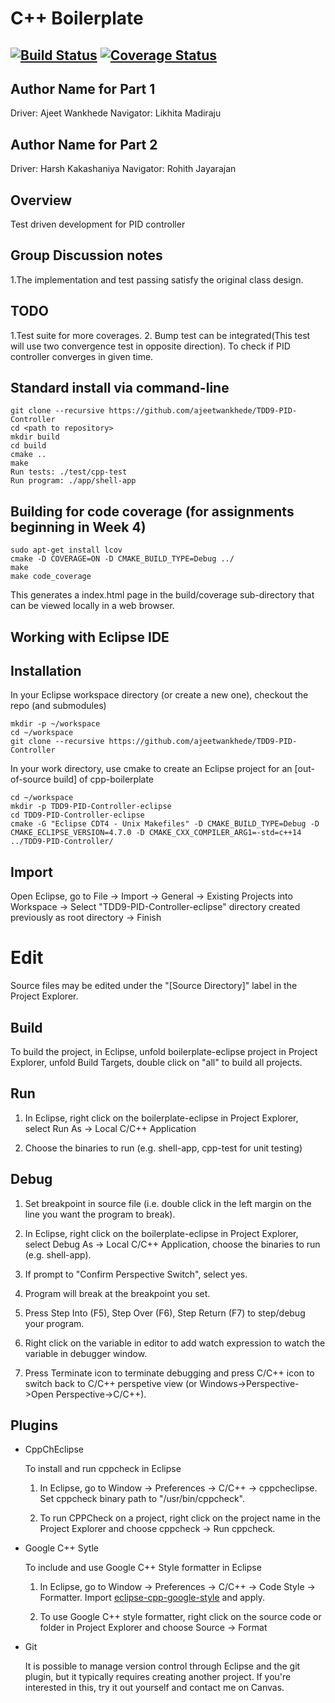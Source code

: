 # C++ Boilerplate
[![Build Status](https://travis-ci.org/ajeetwankhede/TDD9-PID-Controller.svg?branch=master)](https://travis-ci.org/ajeetwankhede/TDD9-PID-Controller)
[![Coverage Status](https://coveralls.io/repos/github/ajeetwankhede/TDD9-PID-Controller/badge.svg?branch=master)](https://coveralls.io/github/ajeetwankhede/TDD9-PID-Controller?branch=master)
---

## Author Name for Part 1
Driver: Ajeet Wankhede
Navigator: Likhita Madiraju

## Author Name for Part 2
Driver: Harsh Kakashaniya
Navigator: Rohith Jayarajan

## Overview

Test driven development for PID controller

## Group Discussion notes
1.The implementation and test passing satisfy the original class design.

## TODO
1.Test suite for more coverages.
2. Bump test can be integrated(This test will use two convergence test in opposite direction).
To check if PID controller converges in given time.

## Standard install via command-line
```
git clone --recursive https://github.com/ajeetwankhede/TDD9-PID-Controller
cd <path to repository>
mkdir build
cd build
cmake ..
make
Run tests: ./test/cpp-test
Run program: ./app/shell-app
```

## Building for code coverage (for assignments beginning in Week 4)
```
sudo apt-get install lcov
cmake -D COVERAGE=ON -D CMAKE_BUILD_TYPE=Debug ../
make
make code_coverage
```
This generates a index.html page in the build/coverage sub-directory that can be viewed locally in a web browser.

## Working with Eclipse IDE ##

## Installation

In your Eclipse workspace directory (or create a new one), checkout the repo (and submodules)
```
mkdir -p ~/workspace
cd ~/workspace
git clone --recursive https://github.com/ajeetwankhede/TDD9-PID-Controller
```

In your work directory, use cmake to create an Eclipse project for an [out-of-source build] of cpp-boilerplate

```
cd ~/workspace
mkdir -p TDD9-PID-Controller-eclipse
cd TDD9-PID-Controller-eclipse
cmake -G "Eclipse CDT4 - Unix Makefiles" -D CMAKE_BUILD_TYPE=Debug -D CMAKE_ECLIPSE_VERSION=4.7.0 -D CMAKE_CXX_COMPILER_ARG1=-std=c++14 ../TDD9-PID-Controller/
```

## Import

Open Eclipse, go to File -> Import -> General -> Existing Projects into Workspace -> 
Select "TDD9-PID-Controller-eclipse" directory created previously as root directory -> Finish

# Edit

Source files may be edited under the "[Source Directory]" label in the Project Explorer.


## Build

To build the project, in Eclipse, unfold boilerplate-eclipse project in Project Explorer,
unfold Build Targets, double click on "all" to build all projects.

## Run

1. In Eclipse, right click on the boilerplate-eclipse in Project Explorer,
select Run As -> Local C/C++ Application

2. Choose the binaries to run (e.g. shell-app, cpp-test for unit testing)


## Debug


1. Set breakpoint in source file (i.e. double click in the left margin on the line you want 
the program to break).

2. In Eclipse, right click on the boilerplate-eclipse in Project Explorer, select Debug As -> 
Local C/C++ Application, choose the binaries to run (e.g. shell-app).

3. If prompt to "Confirm Perspective Switch", select yes.

4. Program will break at the breakpoint you set.

5. Press Step Into (F5), Step Over (F6), Step Return (F7) to step/debug your program.

6. Right click on the variable in editor to add watch expression to watch the variable in 
debugger window.

7. Press Terminate icon to terminate debugging and press C/C++ icon to switch back to C/C++ 
perspetive view (or Windows->Perspective->Open Perspective->C/C++).


## Plugins

- CppChEclipse

    To install and run cppcheck in Eclipse

    1. In Eclipse, go to Window -> Preferences -> C/C++ -> cppcheclipse.
    Set cppcheck binary path to "/usr/bin/cppcheck".

    2. To run CPPCheck on a project, right click on the project name in the Project Explorer 
    and choose cppcheck -> Run cppcheck.


- Google C++ Sytle

    To include and use Google C++ Style formatter in Eclipse

    1. In Eclipse, go to Window -> Preferences -> C/C++ -> Code Style -> Formatter. 
    Import [eclipse-cpp-google-style][reference-id-for-eclipse-cpp-google-style] and apply.

    2. To use Google C++ style formatter, right click on the source code or folder in 
    Project Explorer and choose Source -> Format

[reference-id-for-eclipse-cpp-google-style]: https://raw.githubusercontent.com/google/styleguide/gh-pages/eclipse-cpp-google-style.xml

- Git

    It is possible to manage version control through Eclipse and the git plugin, but it typically requires creating another project. If you're interested in this, try it out yourself and contact me on Canvas.
